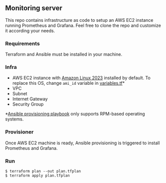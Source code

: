 ## Monitoring server

This repo contains infrastructure as code to setup an AWS EC2 instance running Prometheus and Grafana. Feel free to clone the repo and customize it according your needs.

### Requirements

Terraform and Ansible must be installed in your machine.

### Infra

- AWS EC2 instance with [Amazon Linux 2023](https://docs.aws.amazon.com/linux/al2023/ug/what-is-amazon-linux.html) installed by default. To replace this OS, change `ami_id` variable in [variables.tf](./infra/variables.tf)*
- VPC
- Subnet
- Internet Gateway
- Security Group

*[Ansible provisioning playbook](./ansible/playbook.yml) only supports RPM-based operating systems.

### Provisioner

Once AWS EC2 machine is ready, Ansible provisioning is triggered to install Prometheus and Grafana.

### Run
```
$ terraform plan --out plan.tfplan
$ terraform apply plan.tfplan
```
